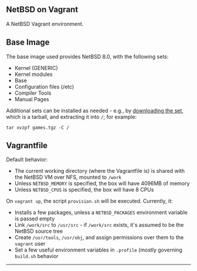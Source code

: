 ## NetBSD on Vagrant

A NetBSD Vagrant environment.

## Base Image

The base image used provides NetBSD 8.0, with the following sets:
- Kernel (GENERIC)
- Kernel modules
- Base
- Configuration files (/etc)
- Compiler Tools
- Manual Pages

Additional sets can be installed as needed - e.g., by [downloading the set][1],
which is a tarball, and extracting it into `/`; for example:
```
tar xvzpf games.tgz -C /
```

## Vagrantfile

Default behavior:
- The current working directory (where the Vagrantfile is) is shared with the
NetBSD VM over NFS, mounted to `/work`
- Unless `NETBSD_MEMORY` is specified, the box will have 4096MB of memory
- Unless `NETBSD_CPUS` is specified, the box will have 8 CPUs

On `vagrant up`, the script `provision.sh` will be executed. Currently, it:
- Installs a few packages, unless a `NETBSD_PACKAGES` environment variable is
passed empty
- Link `/work/src` to `/usr/src` - if `/work/src` exists, it's assumed to be
the NetBSD source tree
- Create `/usr/tools`, `/usr/obj`, and assign permissions over them to the
`vagrant` user
- Set a few useful environment variables in `.profile` (mostly governing
`build.sh` behavior


---

[1]: https://ftp.netbsd.org/pub/NetBSD/NetBSD-8.0/amd64/binary/sets/
